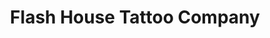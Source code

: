 ---
title: "Flash House Tattoo Company"
url: /warrenton/flash-house-tattoo-company/
shop: Tattoo
---
